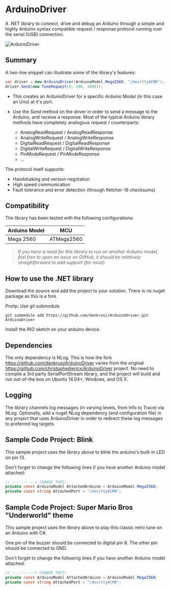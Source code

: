 # ArduinoDriver

A .NET library to connect, drive and debug an Arduino through a simple and highly Arduino syntax compatible request / response protocol running over the serial (USB) connection.

![ArduinoDriver](https://github.com/christophediericx/ArduinoDriver/blob/master/Images/ArduinoDriver.png)

## Summary ##
A two-line snippet can illustrate some of the library's features:
```csharp
var driver = new ArduinoDriver(ArduinoModel.Mega2560, "/dev/ttyACM0");
driver.Send(new ToneRequest(8, 200, 1000));
```

* This creates an ArduinoDriver for a specific Arduino Model (in this case an Uno) at it's port.

* Use the *Send* method on the driver in order to send a message to the Arduino, and receive a response. Most of the typical Arduino library methods have completely analogous request / counterparts:

  * AnalogReadRequest / AnalogReadResponse
  * AnalogWriteRequest / AnalogWriteResponse
  * DigitalReadRequest / DigitalReadResponse
  * DigitalWriteRequest / DigitalWriteResponse
  * PinModeRequest / PinModeResponse
  * ...

The protocol itself supports:
* Handshaking and version negotation
* High speed communication
* Fault tolerance and error detection (through fletcher-16 checksums)

## Compatibility ##

The library has been tested with the following configurations:

| Arduino Model | MCU           |
| ------------- |:-------------:|
| Mega 2560     | ATMega2560    |

> *If you have a need for this library to run on another Arduino model, feel free to open an issue on GitHub, it should be relatively straightforward to add support (for most).*

## How to use the .NET library ##

Download the source and add the project to your solution. There is no nuget package as this is a fork.

Protip: Use git submodule

```
git submodule add https://github.com/dankrusi/ArduinoDriver.git ArduinoDriver
```

Install the INO sketch on your arduino device.

## Dependencies ##

The only dependency is NLog. This is how the fork https://github.com/dankrusi/ArduinoDriver varies from the original https://github.com/christophediericx/ArduinoDriver project. No need to compile a 3rd party SerialPortStream library, and the project will build and run out-of-the box on Ubuntu 14.04+, Windows, and OS X.

## Logging ##

The library channels log messages (in varying levels, from Info to Trace) via NLog. Optionally, add a nuget NLog dependency (and configuration file) in any project that uses ArduinoDriver in order to redirect these log messages to preferred log targets.

## Sample Code Project: Blink ##

This sample project uses the library above to blink the arduino's built-in LED on pin 13.

Don't forget to change the following lines if you have another Arduino model attached:

```csharp
// ----------> CHANGE THIS!
private const ArduinoModel AttachedArduino = ArduinoModel.Mega2560;
private const string AttachedPort = "/dev/ttyACM0";
```

## Sample Code Project: Super Mario Bros "Underworld" theme ##

This sample project uses the library above to play this classic retro tune on an Arduino with C#.

One pin of the buzzer should be connected to digital pin 8. The other pin should be connected to GND.

Don't forget to change the following lines if you have another Arduino model attached:

```csharp
// ----------> CHANGE THIS!
private const ArduinoModel AttachedArduino = ArduinoModel.Mega2560;
private const string AttachedPort = "/dev/ttyACM0";
```
